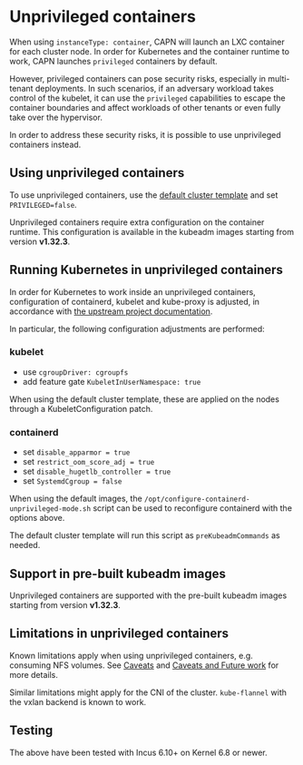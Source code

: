 # Unprivileged containers

When using `instanceType: container`, CAPN will launch an LXC container for each cluster node. In order for Kubernetes and the container runtime to work, CAPN launches `privileged` containers by default.

However, privileged containers can pose security risks, especially in multi-tenant deployments. In such scenarios, if an adversary workload takes control of the kubelet, it can use the `privileged` capabilities to escape the container boundaries and affect workloads of other tenants or even fully take over the hypervisor.

In order to address these security risks, it is possible to use unprivileged containers instead.

## Using unprivileged containers

To use unprivileged containers, use the [default cluster template](../reference/templates/default.md) and set `PRIVILEGED=false`.

Unprivileged containers require extra configuration on the container runtime. This configuration is available in the kubeadm images starting from version  **v1.32.3**.

## Running Kubernetes in unprivileged containers

In order for Kubernetes to work inside an unprivileged containers, configuration of containerd, kubelet and kube-proxy is adjusted, in accordance with [the upstream project documentation](https://kubernetes.io/docs/tasks/administer-cluster/kubelet-in-userns/).

In particular, the following configuration adjustments are performed:

### kubelet

- use `cgroupDriver: cgroupfs`
- add feature gate `KubeletInUserNamespace: true`

When using the default cluster template, these are applied on the nodes through a KubeletConfiguration patch.

### containerd

- set `disable_apparmor = true`
- set `restrict_oom_score_adj = true`
- set `disable_hugetlb_controller = true`
- set `SystemdCgroup = false`

When using the default images, the `/opt/configure-containerd-unprivileged-mode.sh` script can be used to reconfigure containerd with the options above.

The default cluster template will run this script as `preKubeadmCommands` as needed.

## Support in pre-built kubeadm images

Unprivileged containers are supported with the pre-built kubeadm images starting from version **v1.32.3**.

## Limitations in unprivileged containers

Known limitations apply when using unprivileged containers, e.g. consuming NFS volumes. See [Caveats](https://kubernetes.io/docs/tasks/administer-cluster/kubelet-in-userns/#caveats) and [Caveats and Future work](https://rootlesscontaine.rs/caveats/) for more details.

Similar limitations might apply for the CNI of the cluster. `kube-flannel` with the vxlan backend is known to work.

## Testing

The above have been tested with Incus 6.10+ on Kernel 6.8 or newer.
